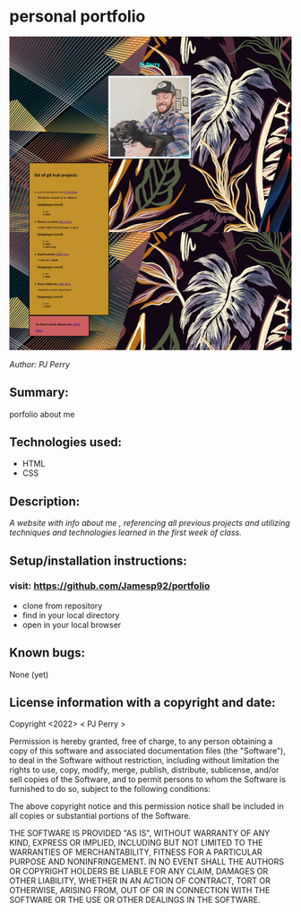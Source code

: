 # personal portfolio

![image](img/portfolio-site.jpg)

_Author: PJ Perry_

## Summary:

porfolio about me 

## Technologies used:

- HTML
- CSS


## Description:

_A website with info about me , referencing all previous projects and utilizing techniques and technologies learned in the first week of class._
## Setup/installation instructions:

### visit: https://github.com/Jamesp92/portfolio
 * clone from repository
 * find in your local directory 
 * open in your local browser 


## Known bugs:

None (yet)

## License information with a copyright and date:

Copyright <2022> < PJ Perry >

Permission is hereby granted, free of charge, to any person obtaining a copy of this software and associated documentation files (the "Software"), to deal in the Software without restriction, including without limitation the rights to use, copy, modify, merge, publish, distribute, sublicense, and/or sell copies of the Software, and to permit persons to whom the Software is furnished to do so, subject to the following conditions:

The above copyright notice and this permission notice shall be included in all copies or substantial portions of the Software.

THE SOFTWARE IS PROVIDED "AS IS", WITHOUT WARRANTY OF ANY KIND, EXPRESS OR IMPLIED, INCLUDING BUT NOT LIMITED TO THE WARRANTIES OF MERCHANTABILITY, FITNESS FOR A PARTICULAR PURPOSE AND NONINFRINGEMENT. IN NO EVENT SHALL THE AUTHORS OR COPYRIGHT HOLDERS BE LIABLE FOR ANY CLAIM, DAMAGES OR OTHER LIABILITY, WHETHER IN AN ACTION OF CONTRACT, TORT OR OTHERWISE, ARISING FROM, OUT OF OR IN CONNECTION WITH THE SOFTWARE OR THE USE OR OTHER DEALINGS IN THE SOFTWARE.


